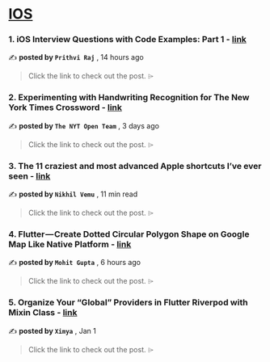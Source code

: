 
<h1><a href=https://medium.com/tag/ios/recommended target="_blank" rel="noopener noreferrer">IOS</a></h1>
<h3>1. iOS Interview Questions with Code Examples: Part 1 - <a href=https://medium.com/@prithvi2229/ios-interview-questions-with-code-examples-part-1-f90aed2d66c3?source=tag_recommended_feed---------0-84----------ios----------bc785845_cfb2_4dbf_88e8_825cf71a7efe------- target="_blank" rel="noopener noreferrer">link</a></h3>

✍️ **posted by `Prithvi Raj`** <date> , 14 hours ago</date>

<blockquote>Click the link to check out the post. ⌲</blockquote>

<h3>2. Experimenting with Handwriting Recognition for The New York Times Crossword - <a href=https://medium.com/timesopen/experimenting-with-handwriting-recognition-for-new-york-times-crossword-a78e08fec08f?source=tag_recommended_feed---------1-107----------ios----------bc785845_cfb2_4dbf_88e8_825cf71a7efe------- target="_blank" rel="noopener noreferrer">link</a></h3>

✍️ **posted by `The NYT Open Team`** <date> , 3 days ago</date>

<blockquote>Click the link to check out the post. ⌲</blockquote>

<h3>3. The 11 craziest and most advanced Apple shortcuts I’ve ever seen - <a href=https://medium.com/macoclock/the-11-craziest-and-most-advanced-apple-shortcuts-ive-ever-seen-37d3ec7814f3?source=tag_recommended_feed---------2-85----------ios----------bc785845_cfb2_4dbf_88e8_825cf71a7efe------- target="_blank" rel="noopener noreferrer">link</a></h3>

✍️ **posted by `Nikhil Vemu`** <date> , 11 min read</date>

<blockquote>Click the link to check out the post. ⌲</blockquote>

<h3>4. Flutter — Create Dotted Circular Polygon Shape on Google Map Like Native Platform - <a href=https://medium.com/wheelseye-engineering/flutter-create-dotted-circular-polygon-shape-on-google-map-like-native-platform-78296f63f6b9?source=tag_recommended_feed---------3-84----------ios----------bc785845_cfb2_4dbf_88e8_825cf71a7efe------- target="_blank" rel="noopener noreferrer">link</a></h3>

✍️ **posted by `Mohit Gupta`** <date> , 6 hours ago</date>

<blockquote>Click the link to check out the post. ⌲</blockquote>

<h3>5. Organize Your “Global” Providers in Flutter Riverpod with Mixin Class - <a href=https://medium.com/@ximya/organize-your-global-providers-in-flutter-riverpod-with-mixin-class-562ae2aa3376?source=tag_recommended_feed---------4-107----------ios----------bc785845_cfb2_4dbf_88e8_825cf71a7efe------- target="_blank" rel="noopener noreferrer">link</a></h3>

✍️ **posted by `Ximya`** <date> , Jan 1</date>

<blockquote>Click the link to check out the post. ⌲</blockquote>

